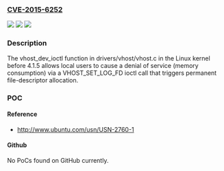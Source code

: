 ### [CVE-2015-6252](https://cve.mitre.org/cgi-bin/cvename.cgi?name=CVE-2015-6252)
![](https://img.shields.io/static/v1?label=Product&message=n%2Fa&color=blue)
![](https://img.shields.io/static/v1?label=Version&message=n%2Fa&color=blue)
![](https://img.shields.io/static/v1?label=Vulnerability&message=n%2Fa&color=brighgreen)

### Description

The vhost_dev_ioctl function in drivers/vhost/vhost.c in the Linux kernel before 4.1.5 allows local users to cause a denial of service (memory consumption) via a VHOST_SET_LOG_FD ioctl call that triggers permanent file-descriptor allocation.

### POC

#### Reference
- http://www.ubuntu.com/usn/USN-2760-1

#### Github
No PoCs found on GitHub currently.

